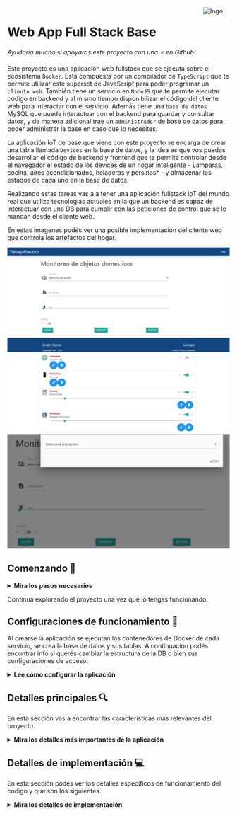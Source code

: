 <a href="https://www.gotoiot.com/">
    <img src="doc/gotoiot-logo.png" alt="logo" title="Goto IoT" align="right" width="60" height="60" />
</a>

Web App Full Stack Base
=======================

*Ayudaría mucho si apoyaras este proyecto con una ⭐ en Github!*

Este proyecto es una aplicación web fullstack que se ejecuta sobre el ecosistema `Docker`. Está compuesta por un compilador de `TypeScript` que te permite utilizar este superset de JavaScript para poder programar un `cliente web`. También tiene un servicio en `NodeJS` que te permite ejecutar código en backend y al mismo tiempo disponibilizar el código del cliente web para interactar con el servicio. Además tiene una `base de datos` MySQL que puede interactuar con el backend para guardar y consultar datos, y de manera adicional trae un `administrador` de base de datos para poder administrar la base en caso que lo necesites.

La aplicación IoT de base que viene con este proyecto se encarga de crear una tabla llamada `Devices` en la base de datos, y la idea es que vos puedas desarrollar el código de backend y frontend que te permita controlar desde el navegador el estado de los devices de un hogar inteligente - Lamparas, cocina, aires acondicionados, heladeras y persinas* - y almacenar los estados de cada uno en la base de datos. 

Realizando estas tareas vas a a tener una aplicación fullstack IoT del mundo real que utiliza tecnologías actuales en la que un backend es capaz de interactuar con una DB para cumplir con las peticiones de control que se le mandan desde el cliente web.

En estas imagenes podés ver una posible implementación del cliente web que controla los artefactos del hogar.

![architecture](doc/imagen1.png)
![architecture](doc/imagen2.png)
![architecture](doc/imagen3.png)

## Comenzando 🚀



<details><summary><b>Mira los pasos necesarios</b></summary><br>

### Instalar las dependencias

Para correr este proyecto es necesario que instales `Docker` y `Docker Compose`. 

En [este artículo](https://www.gotoiot.com/pages/articles/docker_installation_linux/) publicado en nuestra web están los detalles para instalar Docker y Docker Compose en una máquina Linux. Si querés instalar ambas herramientas en una Raspberry Pi podés seguir [este artículo](https://www.gotoiot.com/pages/articles/rpi_docker_installation) de nuestra web que te muestra todos los pasos necesarios.

En caso que quieras instalar las herramientas en otra plataforma o tengas algún incoveniente, podes leer la documentación oficial de [Docker](https://docs.docker.com/get-docker/) y también la de [Docker Compose](https://docs.docker.com/compose/install/).

Continua con la descarga del código cuando tengas las dependencias instaladas y funcionando.

### Descargar el código

Para descargar el código, lo más conveniente es que realices un `fork` de este proyecto a tu cuenta personal haciendo click en [este link](https://github.com/ale-12121986/app-proyecto/fork). Una vez que ya tengas el fork a tu cuenta, descargalo con este comando (acordate de poner tu usuario en el link):

```
git clone /github.com/ale-12121986/app-proyecto.git
```

> En caso que no tengas una cuenta en Github podes clonar directamente este repo.

### Ejecutar la aplicación

Para ejecutar la aplicación tenes que correr el comando `docker-compose up` desde la raíz del proyecto. Este comando va a descargar las imágenes de Docker de node, de typescript, de la base datos y del admin de la DB, y luego ponerlas en funcionamiento. 

Para acceder al cliente web ingresa a a la URL [http://localhost:8000/](http://localhost:8000/) y para acceder al admin de la DB accedé a [localhost:8001/](http://localhost:8001/). 

Si pudiste acceder al cliente web y al administrador significa que la aplicación se encuentra corriendo bien. 

> Si te aparece un error la primera vez que corres la app, deteńe el proceso y volvé a iniciarla. Esto es debido a que el backend espera que la DB esté creada al iniciar, y en la primera ejecución puede no alcanzar a crearse. A partir de la segunda vez el problema queda solucionado.

</details>

Continuá explorando el proyecto una vez que lo tengas funcionando.

## Configuraciones de funcionamiento 🔩

Al crearse la aplicación se ejecutan los contenedores de Docker de cada servicio, se crea la base de datos y sus tablas. A continuación podés encontrar info si querés cambiar la estructura de la DB o bien sus configuraciones de acceso.

<details><summary><b>Lee cómo configurar la aplicación</b></summary><br>

### Configuración de la DB

Como ya comprobaste, para acceder PHPMyAdmin tenés que ingresar en la URL [localhost:8001/](http://localhost:8001/). En el login del administrador, el usuario para acceder a la db es `root` y contraseña es la variable `MYSQL_ROOT_PASSWORD` del archivo `docker-compose.yml`.

Para el caso del servicio de NodeJS que se comunica con la DB fijate que en el archivo `src/backend/mysql-connector.js` están los datos de acceso para ingresar a la base.

Si quisieras cambiar la contraseña, puertos, hostname u otras configuraciones de la DB deberías primero modificar el servicio de la DB en el archivo `docker-compose.yml` y luego actualizar las configuraciones para acceder desde PHPMyAdmin y el servicio de NodeJS.

### Estructura de la DB

Al iniciar el servicio de la base de datos, si esta no está creada toma el archivo que se encuentra en `db/dumps/smart_home.sql` para crear la base de datos automáticamente.

En ese archivo está la configuración de la tabla `Devices` y otras configuraciones más. Si quisieras cambiar algunas configuraciones deberías modificar este archivo y crear nuevamente la base de datos para que se tomen en cuenta los cambios.

Tené en cuenta que la base de datos se crea con permisos de superusuario por lo que no podrías borrar el directorio con tu usuario de sistema, para eso debés hacerlo con permisos de administrador. En ese caso podés ejecutar el comando `sudo rm -r db/data` para borrar el directorio completo.

</details>


## Detalles principales 🔍

En esta sección vas a encontrar las características más relevantes del proyecto.

<details><summary><b>Mira los detalles más importantes de la aplicación</b></summary><br>
<br>

### Arquitectura de la aplicación

Como ya pudiste ver, la aplicación se ejecuta sobre el ecosistema Docker, y en esta imagen podés ver el diagrama de arquitectura.

![architecture](doc/architecture.png)

### El cliente web

El cliente web es una Single Page Application que se comunica con el servicio en NodeJS mediante JSON a través de requests HTTP. Puede consultar el estado de dispositivos en la base de datos (por medio del servicio en NodeJS) y también cambiar el estado de los mismos. Los estilos del código están basados en **Material Design**.

### El servicio web

El servicio en **NodeJS** posee distintos endpoints para comunicarse con el cliente web mediante requests HTTP enviando **JSON** en cada transacción. Procesando estos requests es capaz de comunicarse con la base de datos para consultar y controlar el estado de los dispositivos, y devolverle una respuesta al cliente web también en formato JSON. Así mismo el servicio es capaz de servir el código del cliente web.

### La base de datos

La base de datos se comunica con el servicio de NodeJS y permite almacenar el estado de los dispositivos en la tabla **Devices**. Ejecuta un motor **MySQL versión 5.7** y permite que la comunicación con sus clientes pueda realizarse usando usuario y contraseña en texto plano. En versiones posteriores es necesario brindar claves de acceso, por este motivo la versión 5.7 es bastante utilizada para fases de desarrollo.

### El administrador de la DB

Para esta aplicación se usa **PHPMyAdmin**, que es un administrador de base de datos web muy utilizado y que podés utilizar en caso que quieras realizar operaciones con la base, como crear tablas, modificar columnas, hacer consultas y otras cosas más.

### El compilador de TypeScript

**TypeScript** es un lenguaje de programación libre y de código abierto desarrollado y mantenido por Microsoft. Es un superconjunto de JavaScript, que esencialmente añade tipos estáticos y objetos basados en clases. Para esta aplicación se usa un compilador de TypeScript basado en una imagen de [Harmish](https://hub.docker.com/r/harmish) en Dockerhub, y está configurado para monitorear en tiempo real los cambios que se realizan sobre el directorio **src/frontend/ts** y automáticamente generar código compilado a JavaScript en el directorio  **src/frontend/js**. Los mensajes del compilador aparecen automáticamente en la terminal al ejecutar el comando **docker-compose up**.

### Ejecución de servicios

Los servicios de la aplicación se ejecutan sobre **contenedores de Docker**, así se pueden desplegar de igual manera en diferentes plataformas. Los detalles sobre cómo funcionan los servicios los podés ver directamente en el archivo **docker-compose.yml**.

### Organización del proyecto

En la siguiente ilustración podés ver cómo está organizado el proyecto para que tengas en claro qué cosas hay en cada lugar.

```sh
├── db                          # directorio de la DB
│   ├── data                    # estructura y datos de la DB
│   └── dumps                   # directorio de estructuras de la DB
│       └── smart_home.sql      # estructura con la base de datos "smart_home"
├── doc                         # documentacion general del proyecto
└── src                         # directorio codigo fuente
│   ├── backend                 # directorio para el backend de la aplicacion
│   │   ├── index.js            # codigo principal del backend
│   │   ├── mysql-connector.js  # codigo de conexion a la base de datos
│   │   ├── package.json        # configuracion de proyecto NodeJS
│   │   └── package-lock.json   # configuracion de proyecto NodeJS
│   └── frontend                # directorio para el frontend de la aplicacion
│       ├── js                  # codigo javascript que se compila automáticamente
│       │   ├──device.js        # la clase device
│       │   ├──frameworks.js    # donde se realiza la conexion entre frontend y el backend 
│       │   ├──httpResponse.js  # realza la respuestas http
│       │   ├──main.js
│       ├── static              # donde alojan archivos de estilos, imagenes, fuentes, etc.
│       ├── ts                  # donde se encuentra el codigo TypeScript a desarrollar
│       │   ├──device.ts        # la clase device
│       │   ├──frameworks.ts    # donde se realiza la conexion entre frontend y el backend 
│       │   ├──httpResponse.ts  # realza la respuestas http
│       │   ├──main.ts          # donde se va a realizar el codigo principal
│       │   └──tsconfig.json
│       └── index.html          # archivo principal del cliente HTML
├── docker-compose.yml          # archivo donde se aloja la configuracion completa
├── README.md                   # este archivo
├── CHANGELOG.md                # archivo para guardar los cambios del proyecto
├── LICENSE.md                  # licencia del proyecto
```

> No olvides ir poniendo tus cambios en el archivo `CHANGELOG.md` a medida que avanzas en el proyecto.

</details>

## Detalles de implementación 💻

En esta sección podés ver los detalles específicos de funcionamiento del código y que son los siguientes.

<details><summary><b>Mira los detalles de implementación</b></summary><br>


### Agregar un dispositivo

Para agregar un dispositivo se llenan los elementos que aparecen en la imagen y se pulsa el boton agregar. En la imagen acontinuacion se da un ejemplo de los input.
![architecture](doc/imagen1.png)

### Buscar un dispositivo

Para buscar un dispositivo se presiona el boton de buscar y se va aparecera una ventana emergente en donde hay una lista con los tipoa de objetos enlistar para realizar la busqueda.
![architecture](doc/imagen3.png)

### Listar dispositivos

al precionar el boton de listar aparecera una lista con todos los dispositivos en que se encuentrar en la base de datos donde podrar activa o desactivar.
![architecture](doc/imagen2.png)  

### Editar o Eliminar dispositivo

Cuando aparece la lista, saltan los botones de editar y  eliminar, si quieres editar escribes lo que quieres editar y pulsas el boton podras se validaran los cambios, si pulsas el boton de eliminarse borra de la lista

### Frontend

Consta de la carpeta ts, js y static, tambien consta del index html. En la carpeta de ts se va a generar todo el codigo y las clases que se necesiten, y tambien se van a ir creando las js automaticamente, en la clase static estan las imagenes el css y los html.
en la carpeta de ts esta device, framework, httpresponse, main.
A la carpeta main va a llegar toda la informacion atraves de los input que estan en el index.html por las variables:
iDispositivo = <HTMLInputElement>(document.getElementById("iDispositivo")); 
iDescripcion = <HTMLInputElement>(document.getElementById("iDescripcion")
iTipoDispositivo = <HTMLInputElement>(document.getElementById("iTipoDispositivo"));
iEstado = <HTMLInputElement>document.getElementById("iswitch");
iTipo = <HTMLInputElement>document.getElementById("iTipo");.
Como se muestra nos van llegar estos valores y seran guardados en estas variables por el metedomo getEmelentById con cada uno de los de los id de los lementos que tiene el index. Estos seran guardados en el objeto device y con los metodos get y post que se utilizan en la clase de framewor son enviados al backend.
 
### Backend
En este apartardo lo primero que tenemos que hablar es de mysql-conector.js como estana los datos para la conexion con la base de datos, el metodo para iniciar la conexion y el metodo para cerra la conexion que seran llamados por la clase index.js. En el index es la clase donde se va a realizar, donde vamos a inicializar el elframework de express para crear una aplicacion web en Node.js, especificamos el puerto de la aplicacion web, importamos el moodulo de express y creamos la instacia de la aplicaqion que alamacena la variable app.

tambien vamos a ejercutar los metodos get y post. eEl metodo GET Realiza una consulta SQL para seleccionar todos los registros de la tabla Devices en la base de datos. Luego, utiliza la función utils.query para ejecutar la consulta en la base de datos. Si la consulta tiene éxito, envía los resultados como respuesta con el código de estado 200. El metodo POST  Verifica el valor de req.body.operacion para determinar qué acción realizar. Dependiendo del valor, ejecuta consultas SQL para insertar, actualizar, eliminar o seleccionar registros de la tabla Devices en la base de datos. Los valores de los campos requeridos se obtienen de req.body y se utilizan en las consultas SQL.

<details><summary><b>Ver los endpoints disponibles</b></summary><br>

POST /devices/
Método: POST
Encabezados (Headers): No se especifica ningún encabezado en el código proporcionado.
Datos en el cuerpo (Body):
operacion: Valor esperado para determinar la operación a realizar (1, 2, 3 o 4).
name: Nombre del dispositivo.
description: Descripción del dispositivo.
state: Estado del dispositivo (true o false).
type: Tipo de dispositivo.
Devolución en el código:
Si la operación es exitosa, devuelve una respuesta con el estado HTTP 200 (OK).
Si ocurre algún error, se muestra un mensaje de error en la consola.

1) Devolver el estado de los dispositivos.

app.post('/devices/',function(req, res, next) {
    var estado = 0;
    var valor = req.body.operacion;  //se recibe el valor para preguntar que consulta va a realizar
    var sql="";
    var values;

    if(req.body.operacion == null){
         res.status(409);
         res.send("el texto no es valido o esta vacio");
    }else{
        if(JSON.parse(req.body.state) == true){
            estado = 1;
        }
        if(JSON.parse(req.body.state) == false){
            estado = 0;
        }

        if(valor == 1){
            sql = 'INSERT INTO Devices (name, description, state, type) VALUES (?, ?, ?, ?)';// consulta para insertar los datos
            values = [req.body.name, req.body.description,estado, req.body.type];
            utils.query(sql, values, (error, result) => {   // insertar valores en la base de datos
               if (error) { //si aparece un error se muestra
                    console.error('Error en la consulta de inserción:', error);
               } else {
                    console.log('Registro insertado con éxito. ID:', result.insertId);
                    res.status(200);
                }
            });
        }else if(valor == 2){
            sql ='UPDATE Devices SET name = ?, description = ?, state = ?, type = ? WHERE id = ?';// consulta para modificar los datos
            values = [req.body.name, req.body.description, estado, req.body.type, req.body.id];
            utils.query(sql, values, (error, result) => {   // modifica la base de datos 
                if (error) {    //si aparece un error se muestra
                    console.error('Error en la modificacion de la tabla:', error);
                } else {
                    console.log('Registro de una modificacion con exito:', result.insertId);
                    res.status(200);
                }
            });
        }else if(valor == 3){
            sql ='DELETE FROM Devices WHERE id = ?';// consulta para eliminar los datos
            values = [req.body.id];
            utils.query(sql, values, (error, result) => {   // elimina los datos de la base de datos 
                if (error) {    //si aparece un error se muestra
                    console.error('Error en el borrado:', error);
                } else {
                    console.log('Borrado con exito');
                    res.status(200);
                }
            });
        }else if(valor == 4){
            console.log("entro");
            sql = 'SELECT name, description, state FROM Devices WHERE name = ?';// consulta para modificar los datos
            values = [req.body.name];
            utils.query(sql, values, (error, result) => {   // elimina los datos de la base de datos 
                if (error) {    //si aparece un error se muestra
                    console.error('Error en la consulta:', error);
                } else {
                    console.log('Consulta exitosa. nombre:', result.insertId);
                    res.send(result).status(200);
                    console.log(result);
                }
            });
    
        }
    }
});
``` 

</details>

</details>


## Tecnologías utilizadas 🛠️

En esta sección podés ver las tecnologías más importantes utilizadas.

<details><summary><b>Mira la lista completa de tecnologías</b></summary><br>

* [Docker](https://www.docker.com/) - Ecosistema que permite la ejecución de contenedores de software.
* [Docker Compose](https://docs.docker.com/compose/) - Herramienta que permite administrar múltiples contenedores de Docker.
* [Node JS](https://nodejs.org/es/) - Motor de ejecución de código JavaScript en backend.
* [MySQL](https://www.mysql.com/) - Base de datos para consultar y almacenar datos.
* [PHPMyAdmin](https://www.phpmyadmin.net/) - Administrador web de base de datos.
* [Material Design](https://material.io/design) - Bibliotecas de estilo responsive para aplicaciones web.
* [TypeScript](https://www.typescriptlang.org/) - Superset de JavaScript tipado y con clases.

</details>

## Contribuir 🖇️

Si estás interesado en el proyecto y te gustaría sumar fuerzas para que siga creciendo y mejorando, podés abrir un hilo de discusión para charlar tus propuestas en [este link](https://github.com/gotoiot/app-fullstack-base/issues/new). Así mismo podés leer el archivo [Contribuir.md](https://github.com/gotoiot/gotoiot-doc/wiki/Contribuir) de nuestra Wiki donde están bien explicados los pasos para que puedas enviarnos pull requests.

## Sobre Goto IoT 📖

Goto IoT es una plataforma que publica material y proyectos de código abierto bien documentados junto a una comunidad libre que colabora y promueve el conocimiento sobre IoT entre sus miembros. Acá podés ver los links más importantes:

* **[Sitio web](https://www.gotoiot.com/):** Donde se publican los artículos y proyectos sobre IoT. 
* **[Github de Goto IoT:](https://github.com/gotoiot)** Donde están alojados los proyectos para descargar y utilizar. 
* **[Comunidad de Goto IoT:](https://groups.google.com/g/gotoiot)** Donde los miembros de la comunidad intercambian información e ideas, realizan consultas, solucionan problemas y comparten novedades.
* **[Twitter de Goto IoT:](https://twitter.com/gotoiot)** Donde se publican las novedades del sitio y temas relacionados con IoT.
* **[Wiki de Goto IoT:](https://github.com/gotoiot/doc/wiki)** Donde hay información de desarrollo complementaria para ampliar el contexto.

## Muestas de agradecimiento 🎁

Si te gustó este proyecto y quisieras apoyarlo, cualquiera de estas acciones estaría más que bien para nosotros:

* Apoyar este proyecto con una ⭐ en Github para llegar a más personas.
* Sumarte a [nuestra comunidad](https://groups.google.com/g/gotoiot) abierta y dejar un feedback sobre qué te pareció el proyecto.
* [Seguirnos en twitter](https://github.com/gotoiot/doc/wiki) y dejar algún comentario o like.
* Compartir este proyecto con otras personas.

## Autores 👥

Las colaboraciones principales fueron realizadas por:
* **[Alejandro Anselmi](https://github.com/ale-12121986)**: modificación para para el trabajo practico
* **[Agustin Bassi](https://github.com/agustinBassi)**: Ideación, puesta en marcha y mantenimiento del proyecto.
* **[Ernesto Giggliotti](https://github.com/ernesto-g)**: Creación inicial del frontend, elección de Material Design.
* **[Brian Ducca](https://github.com/brianducca)**: Ayuda para conectar el backend a la base de datos, puesta a punto de imagen de Docker.

También podés mirar todas las personas que han participado en la [lista completa de contribuyentes](https://github.com/###/contributors).

## Licencia 📄

Este proyecto está bajo Licencia ([MIT](https://choosealicense.com/licenses/mit/)). Podés ver el archivo [LICENSE.md](LICENSE.md) para más detalles sobre el uso de este material.

---

**Copyright © Goto IoT 2021** ⌨️ [**Website**](https://www.gotoiot.com) ⌨️ [**Group**](https://groups.google.com/g/gotoiot) ⌨️ [**Github**](https://www.github.com/gotoiot) ⌨️ [**Twitter**](https://www.twitter.com/gotoiot) ⌨️ [**Wiki**](https://github.com/gotoiot/doc/wiki)
